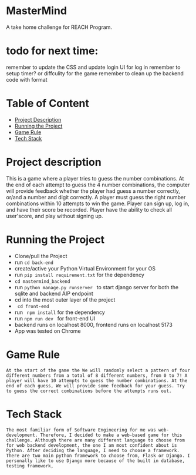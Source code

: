 # MasterMind 
A take home challenge for REACH Program. 

# todo for next time: 
 remember to update the CSS and update login UI for log in 
 remember to setup timer? or diffculity for the game 
 remember to clean up the backend code with format

# Table of Content
- [Project Description](#project-description)
- [Running the Project](#Running-the-Project)
- [Game Rule](#Game-Rule)
- [Tech Stack](#Tech-Stack)

# Project description
This is a game where a player tries to guess the number combinations. At the end of each
attempt to guess the 4 number combinations, the computer will provide feedback whether the
player had guess a number correctly, or/and a number and digit correctly. A player must guess the right number combinations within 10 attempts to win the game. Player can sign up, log in, and have their score be recorded. Player have the ability to check all user'score, and play without signing up. 

# Running the Project
 * Clone/pull the Project
 * run ```cd back-end```
 * create/active your Python Virtual Environment for your OS 
 * run ```pip install requirement.txt``` for the dependency 
 * ```cd mastermind_backend```
 * run ```python manage.py runserver ``` to start django server for both the sqlite and backend AIP endpoint
 * cd into the most outer layer of the project 
 * ``` cd front-end```
 * run ``` npm install``` for the dependency
 * run ```npm run dev ``` for front-end UI 
 * backend runs on localhost 8000, frontend runs on localhost 5173
 * App was tested on Chrome 
 
# Game Rule 
    At the start of the game the We will randomly select a pattern of four different numbers from a total of 8 different numbers, from 0 to 7! A player will have 10 attempts to guess the number combinations. At the end of each guess, We will provide some feedback for your guess. Try to guess the correct combinations before the attempts runs out. 

# Tech Stack
    The most familiar form of Software Engineering for me was web-development. Therefore, I decided to make a web-based game for this challenge. Although there are many different language to choose from for web backend development, the one I am most confident about is Python. After deciding the language, I need to choose a framework. There are two main python framework to choose from, Flask or Django. I personally like to use Django more because of the built in database, testing framework, 
